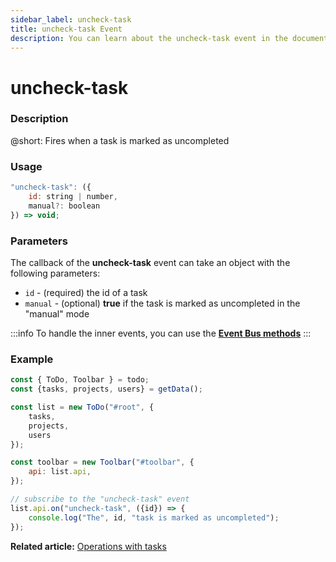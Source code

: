 ```yaml
---
sidebar_label: uncheck-task
title: uncheck-task Event
description: You can learn about the uncheck-task event in the documentation of the DHTMLX JavaScript To Do List library. Browse developer guides and API reference, try out code examples and live demos, and download a free 30-day evaluation version of DHTMLX To Do List.
---
```


# uncheck-task

### Description

@short: Fires when a task is marked as uncompleted

### Usage

~~~js
"uncheck-task": ({
    id: string | number,
    manual?: boolean
}) => void;
~~~

### Parameters

The callback of the **uncheck-task** event can take an object with the following parameters:

- `id` - (required) the id of a task
- `manual` - (optional) **true** if the task is marked as uncompleted in the "manual" mode

:::info
To handle the inner events, you can use the [**Event Bus methods**](category/event-bus-methods.md)
:::

### Example

~~~js {15-17}
const { ToDo, Toolbar } = todo;
const {tasks, projects, users} = getData();

const list = new ToDo("#root", {
    tasks,
    projects,
    users
});

const toolbar = new Toolbar("#toolbar", {
    api: list.api,
});

// subscribe to the "uncheck-task" event
list.api.on("uncheck-task", ({id}) => {
    console.log("The", id, "task is marked as uncompleted"); 
});
~~~

**Related article:** [Operations with tasks](guides/task_operations.md#marking-a-task-completeincomplete)